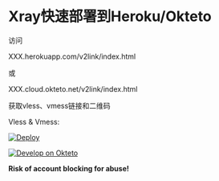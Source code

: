 ﻿# Xray快速部署到Heroku/Okteto

访问

XXX.herokuapp.com/v2link/index.html

或

XXX.cloud.okteto.net/v2link/index.html

获取vless、vmess链接和二维码

Vless & Vmess: 

[![Deploy](https://www.herokucdn.com/deploy/button.png)](https://dashboard.heroku.com/new?template=https://github.com/qtghui/hkxrvgfrd02.git) 

[![Develop on Okteto](https://okteto.com/develop-okteto.svg)](https://cloud.okteto.com/deploy)

**Risk of account blocking for abuse!**




